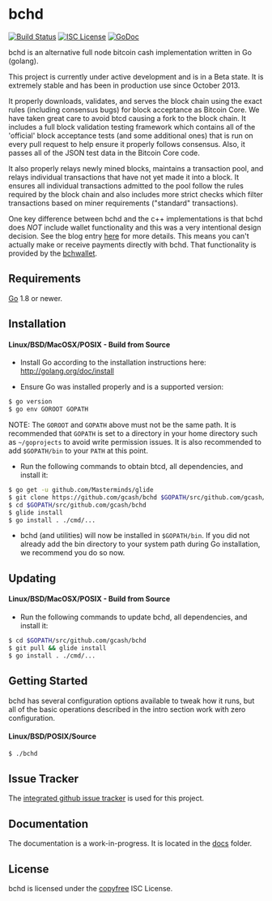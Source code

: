 bchd
====

[![Build Status](https://travis-ci.org/btcsuite/btcd.png?branch=master)](https://travis-ci.org/btcsuite/btcd)
[![ISC License](http://img.shields.io/badge/license-ISC-blue.svg)](http://copyfree.org)
[![GoDoc](https://img.shields.io/badge/godoc-reference-blue.svg)](http://godoc.org/github.com/btcsuite/btcd)

bchd is an alternative full node bitcoin cash implementation written in Go (golang).

This project is currently under active development and is in a Beta state.  It
is extremely stable and has been in production use since October 2013.

It properly downloads, validates, and serves the block chain using the exact
rules (including consensus bugs) for block acceptance as Bitcoin Core.  We have
taken great care to avoid btcd causing a fork to the block chain.  It includes a
full block validation testing framework which contains all of the 'official'
block acceptance tests (and some additional ones) that is run on every pull
request to help ensure it properly follows consensus.  Also, it passes all of
the JSON test data in the Bitcoin Core code.

It also properly relays newly mined blocks, maintains a transaction pool, and
relays individual transactions that have not yet made it into a block.  It
ensures all individual transactions admitted to the pool follow the rules
required by the block chain and also includes more strict checks which filter
transactions based on miner requirements ("standard" transactions).

One key difference between bchd and the c++ implementations is that bchd does *NOT* include
wallet functionality and this was a very intentional design decision.  See the
blog entry [here](https://blog.conformal.com/btcd-not-your-moms-bitcoin-daemon)
for more details.  This means you can't actually make or receive payments
directly with bchd.  That functionality is provided by the
[bchwallet](https://github.com/gcash/bchwallet).

## Requirements

[Go](http://golang.org) 1.8 or newer.

## Installation

#### Linux/BSD/MacOSX/POSIX - Build from Source

- Install Go according to the installation instructions here:
  http://golang.org/doc/install

- Ensure Go was installed properly and is a supported version:

```bash
$ go version
$ go env GOROOT GOPATH
```

NOTE: The `GOROOT` and `GOPATH` above must not be the same path.  It is
recommended that `GOPATH` is set to a directory in your home directory such as
`~/goprojects` to avoid write permission issues.  It is also recommended to add
`$GOPATH/bin` to your `PATH` at this point.

- Run the following commands to obtain btcd, all dependencies, and install it:

```bash
$ go get -u github.com/Masterminds/glide
$ git clone https://github.com/gcash/bchd $GOPATH/src/github.com/gcash/bchd
$ cd $GOPATH/src/github.com/gcash/bchd
$ glide install
$ go install . ./cmd/...
```

- bchd (and utilities) will now be installed in ```$GOPATH/bin```.  If you did
  not already add the bin directory to your system path during Go installation,
  we recommend you do so now.

## Updating

#### Linux/BSD/MacOSX/POSIX - Build from Source

- Run the following commands to update bchd, all dependencies, and install it:

```bash
$ cd $GOPATH/src/github.com/gcash/bchd
$ git pull && glide install
$ go install . ./cmd/...
```

## Getting Started

bchd has several configuration options available to tweak how it runs, but all
of the basic operations described in the intro section work with zero
configuration.

#### Linux/BSD/POSIX/Source

```bash
$ ./bchd
```

## Issue Tracker

The [integrated github issue tracker](https://github.com/gcash/bchd/issues)
is used for this project.

## Documentation

The documentation is a work-in-progress.  It is located in the [docs](https://github.com/gcash/bchd/tree/master/docs) folder.


## License

bchd is licensed under the [copyfree](http://copyfree.org) ISC License.
